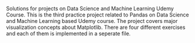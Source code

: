 Solutions for projects on Data Science and Machine Learning Udemy Course. This is the third practice project related to 
Pandas on Data Science and Machine Learning based Udemy course. The project covers major visualization concepts about 
Matplotlib. There are four different exercises and each of them is implemented in a seperate file. 
